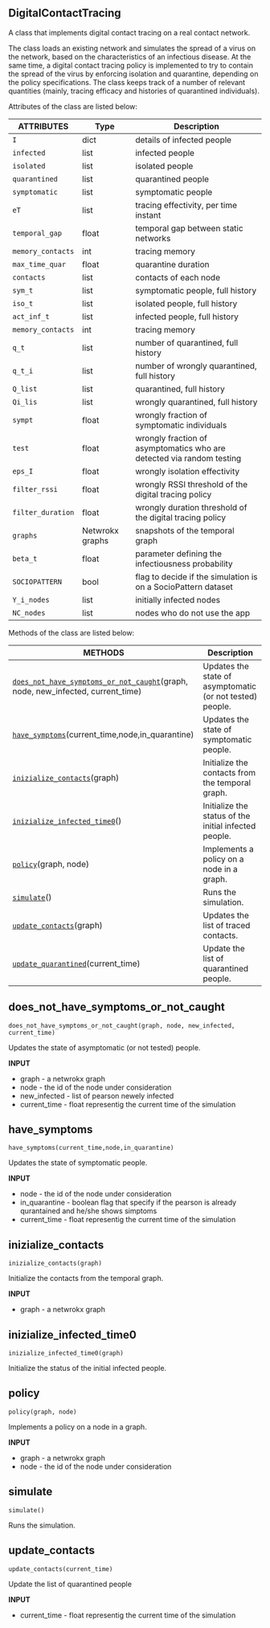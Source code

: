 



## DigitalContactTracing

A class that implements digital contact tracing on a real contact network.

The class loads an existing network and simulates the spread of a virus on 
the network, based on the characteristics of an infectious disease. 
At the same time, a digital contact tracing policy is implemented to try to
contain the spread of the virus by enforcing isolation and quarantine, 
depending on the policy specifications.
The class keeps track of a number of relevant quantities (mainly, tracing 
efficacy and histories of quarantined individuals).  
   
   
  
Attributes of the class are listed below:

| ATTRIBUTES | Type | Description |
| ------------ | ------------- | ------------ |
| `I` | dict  | details of infected people |
| `infected` | list |infected people|
| `isolated` | list |isolated people|
| `quarantined` | list |quarantined people|
| `symptomatic` | list |symptomatic people|
| `eT` | list |tracing effectivity, per time instant|
| `temporal_gap` | float |temporal gap between static networks|
| `memory_contacts` | int |tracing memory|
| `max_time_quar` | float |quarantine duration |
| `contacts` | list |contacts of each node |
| `sym_t` | list |symptomatic people, full history |
| `iso_t` | list |isolated people, full history |
| `act_inf_t` | list |infected people, full history |
| `memory_contacts` | int |tracing memory|
| `q_t` | list |number of quarantined, full history |
| `q_t_i` | list |number of wrongly quarantined, full history |
| `Q_list` | list | quarantined, full history |
| `Qi_lis` | list | wrongly quarantined, full history |
| `sympt` | float | wrongly fraction of symptomatic individuals  |
| `test` | float | wrongly  fraction of asymptomatics who are detected via random testing|
| `eps_I` | float | wrongly  isolation effectivity|
| `filter_rssi` | float | wrongly RSSI threshold of the digital tracing policy |
| `filter_duration` | float | wrongly duration threshold of the digital tracing policy |
| `graphs` | Netwrokx graphs | snapshots of the temporal graph|
| `beta_t` | float | parameter defining the infectiousness probability |
| `SOCIOPATTERN` | bool | flag to decide if the simulation is on a SocioPattern dataset |
| `Y_i_nodes` | list | initially infected nodes |
| `NC_nodes` | list | nodes who do not use the app |


   
   
  
Methods of the class are listed below:

| METHODS  | Description |
| ------------ | ------------- |
| [`does_not_have_symptoms_or_not_caught`](DigitalContactTracing/#does_not_have_symptoms_or_not_caught)(graph, node, new_infected, current_time)  | Updates the state of asymptomatic (or not tested) people. |
| [`have_symptoms`](DigitalContactTracing/#have_symptoms)(current_time,node,in_quarantine)  |Updates the state of symptomatic people. |
| [`inizialize_contacts`](DigitalContactTracing/#inizialize_contacts)(graph)  |Initialize the contacts from the temporal graph. |
| [`inizialize_infected_time0`](DigitalContactTracing/#inizialize_infected_time0)()  | Initialize the status of the initial infected people. |
| [`policy`](DigitalContactTracing/#policy)(graph, node)  |  Implements a policy on a node in a graph. |
| [`simulate`](DigitalContactTracing/#simulate)()  |  Runs the simulation. |
| [`update_contacts`](DigitalContactTracing/#update_contacts)(graph)  |  Updates the list of traced contacts. |
| [`update_quarantined`](DigitalContactTracing/#update_quarantined)(current_time)  |  Update the list of quarantined people. |



## does_not_have_symptoms_or_not_caught

    does_not_have_symptoms_or_not_caught(graph, node, new_infected, current_time)

Updates the state of asymptomatic (or not tested) people.  

**INPUT**  

* graph - a netwrokx graph
* node - the id of the node under consideration
* new_infected - list of pearson newely infected 
* current_time - float representig the current time of the simulation  


## have_symptoms

    have_symptoms(current_time,node,in_quarantine)

Updates the state of symptomatic people.  

**INPUT**  

* node - the id of the node under consideration
* in_quarantine - boolean flag that specify if the pearson is already qurantained and he/she shows simptoms 
* current_time - float representig the current time of the simulation  



  

## inizialize_contacts

    inizialize_contacts(graph)

Initialize the contacts from the temporal graph.  

**INPUT**  

* graph - a netwrokx graph





## inizialize_infected_time0

    inizialize_infected_time0(graph)

Initialize the status of the initial infected people. 


  

## policy

    policy(graph, node)

Implements a policy on a node in a graph.

**INPUT**  

* graph - a netwrokx graph
* node - the id of the node under consideration


  

## simulate

    simulate()

Runs the simulation.

  

## update_contacts

    update_contacts(current_time)

Update the list of quarantined people

**INPUT**  

* current_time - float representig the current time of the simulation  